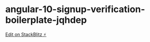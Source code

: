 # angular-10-signup-verification-boilerplate-jqhdep

[Edit on StackBlitz ⚡️](https://stackblitz.com/edit/angular-10-signup-verification-boilerplate-jqhdep)